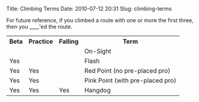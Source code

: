 Title: Climbing Terms
Date: 2010-07-12 20:31
Slug: climbing-terms

For future reference, if you climbed a route with one or more the first
three, then you \_\_\_\_'ed the route.

<table>
<tbody>
<tr>
<th>
Beta

</th>
<th>
Practice

</th>
<th>
Falling

</th>
<th>
Term

</th>
</tr>
<tr>
<td>
</td>
<td>
</td>
<td>
</td>
<td>
On-Sight

</td>
</tr>
<tr>
<td>
Yes

</td>
<td>
</td>
<td>
</td>
<td>
Flash

</td>
</tr>
<tr>
<td>
Yes

</td>
<td>
Yes

</td>
<td>
</td>
<td>
Red Point (no pre-placed pro)

</td>
</tr>
<tr>
<td>
Yes

</td>
<td>
Yes

</td>
<td>
</td>
<td>
Pink Point (with pre-placed pro)

</td>
</tr>
<tr>
<td>
Yes

</td>
<td>
Yes

</td>
<td>
Yes

</td>
<td>
Hangdog

</td>
</tr>
</tbody>
</table>

